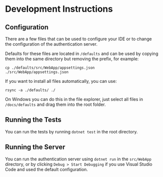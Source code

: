 # Development Instructions

## Configuration

There are a few files that can be used to configure your IDE or to change the
configuration of the authentication server.

Defaults for these files are located in `/defaults` and can be used by
copying them into the same directory but removing the prefix, for example:

~~~none
cp ./defaults/src/WebApp/appsettings.json ./src/WebApp/appsettings.json
~~~

If you want to install all files automatically, you can use:

~~~none
rsync -a ./defaults/ ./
~~~

On Windows you can do this in the file explorer, just select all files in
`/docs/defaults` and drag them into the root folder.

## Running the Tests

You can run the tests by running `dotnet test` in the root directory.

## Running the Server

You can run the authentication server using `dotnet run` in the `src/WebApp`
directory, or by clicking `Debug > Start Debugging` if you use Visual Studio Code
and used the default configuration.
